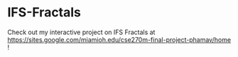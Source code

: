 # IFS-Fractals

Check out my interactive project on IFS Fractals at https://sites.google.com/miamioh.edu/cse270m-final-project-phamav/home !
